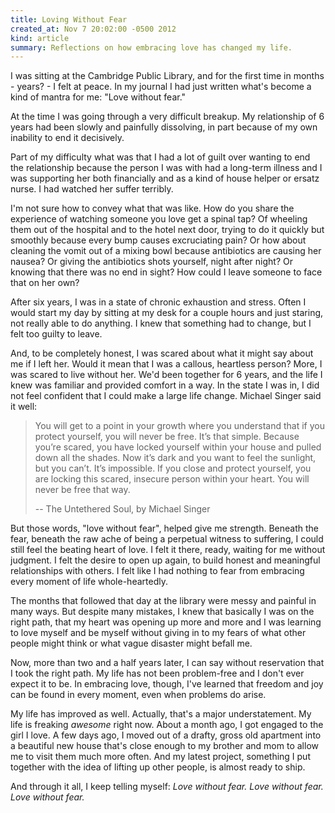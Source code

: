 ```yaml
---
title: Loving Without Fear
created_at: Nov 7 20:02:00 -0500 2012
kind: article
summary: Reflections on how embracing love has changed my life.
---
```


I was sitting at the Cambridge Public Library, and for the first time
in months - years? - I felt at peace. In my journal I had just written
what's become a kind of mantra for me: "Love without fear."

At the time I was going through a very difficult breakup. My
relationship of 6 years had been slowly and painfully dissolving, in
part because of my own inability to end it decisively.

Part of my difficulty what was that I had a lot of guilt over wanting
to end the relationship because the person I was with had a long-term
illness and I was supporting her both financially and as a kind of
house helper or ersatz nurse. I had watched her suffer terribly.

I'm not sure how to convey what that was like. How do you share the
experience of watching someone you love get a spinal tap? Of wheeling
them out of the hospital and to the hotel next door, trying to do it
quickly but smoothly because every bump causes excruciating pain? Or
how about cleaning the vomit out of a mixing bowl because antibiotics
are causing her nausea? Or giving the antibiotics shots yourself,
night after night? Or knowing that there was no end in sight? How
could I leave someone to face that on her own?

After six years, I was in a state of chronic exhaustion and stress.
Often I would start my day by sitting at my desk for a couple hours
and just staring, not really able to do anything. I knew that
something had to change, but I felt too guilty to leave.

And, to be completely honest, I was scared about what it might say
about me if I left her. Would it mean that I was a callous, heartless
person?  More, I was scared to live without her. We'd been together for
6 years, and the life I knew was familiar and provided comfort in a
way. In the state I was in, I did not feel confident that I could make
a large life change. Michael Singer said it well:

> You will get to a point in your growth where you understand that if
> you protect yourself, you will never be free. It’s that simple.
> Because you’re scared, you have locked yourself within your house
> and pulled down all the shades. Now it’s dark and you want to feel
> the sunlight, but you can’t. It’s impossible. If you close and
> protect yourself, you are locking this scared, insecure person
> within your heart. You will never be free that way.
>
> -- The Untethered Soul, by Michael Singer

But those words, "love without fear", helped give me strength. Beneath
the fear, beneath the raw ache of being a perpetual witness to
suffering, I could still feel the beating heart of love. I felt it
there, ready, waiting for me without judgment. I felt the desire to
open up again, to build honest and meaningful relationships with
others. I felt like I had nothing to fear from embracing every moment
of life whole-heartedly.

The months that followed that day at the library were messy and
painful in many ways. But despite many mistakes, I knew that basically
I was on the right path, that my heart was opening up more and more
and I was learning to love myself and be myself without giving in to
my fears of what other people might think or what vague disaster might
befall me.

Now, more than two and a half years later, I can say without
reservation that I took the right path. My life has not been
problem-free and I don't ever expect it to be. In embracing love,
though, I've learned that freedom and joy can be found in every
moment, even when problems do arise.

My life has improved as well. Actually, that's a major understatement.
My life is freaking _awesome_ right now. About a month ago, I got
engaged to the girl I love. A few days ago, I moved out of a drafty,
gross old apartment into a beautiful new house that's close enough to
my brother and mom to allow me to visit them much more often. And my
latest project, something I put together with the idea of lifting up
other people, is almost ready to ship.

And through it all, I keep telling myself: _Love without fear. Love
without fear. Love without fear._
